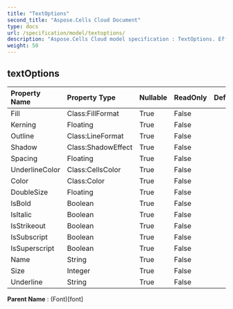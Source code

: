 ```yaml
---
title: "TextOptions"
second_title: "Aspose.Cells Cloud Document"
type: docs
url: /specification/model/textoptions/
description: "Aspose.Cells Cloud model specification : TextOptions. Effortlessly handle Excel and other spreadsheet documents with features like opening, generating, editing, splitting, merging, comparing, and converting."
weight: 50
---
```


## **textOptions**

 

| Property Name | Property Type | Nullable |  ReadOnly | DefaultValue | Description | 
| :- | :- | :- |:- |  :- | :- |
| Fill | Class:FillFormat | True |  False |  |  |  
| Kerning | Floating | True |  False |  |  |  
| Outline | Class:LineFormat | True |  False |  |  |  
| Shadow | Class:ShadowEffect | True |  False |  |  |  
| Spacing | Floating | True |  False |  |  |  
| UnderlineColor | Class:CellsColor | True |  False |  |  |  
| Color | Class:Color | True |  False |  |  |  
| DoubleSize | Floating | True |  False |  |  |  
| IsBold | Boolean | True |  False |  |  |  
| IsItalic | Boolean | True |  False |  |  |  
| IsStrikeout | Boolean | True |  False |  |  |  
| IsSubscript | Boolean | True |  False |  |  |  
| IsSuperscript | Boolean | True |  False |  |  |  
| Name | String | True |  False |  |  |  
| Size | Integer | True |  False |  |  |  
| Underline | String | True |  False |  |  |  

**Parent Name** : (Font)[font]

